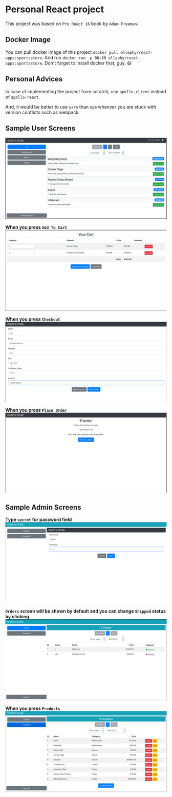 # Personal React project

This project was based on `Pro React 16` book by `Adam Freeman`.

## Docker Image

You can pull docker image of this project `docker pull ellephy/react-apps:sportsstore`.
And run `docker run -p 80:80 ellephy/react-apps:sportsstore`.
Don't forget to install docker first, guy. 😃

## Personal Advices

In case of implementing the project from scratch, use `apollo-client` instead of `apollo-react`.

And, it would be better to use `yarn` than `npm` whenver you are stuck with version conflicts such as webpack.

## Sample User Screens

![](/assets/images/User_1.png)

**When you press `Add To Cart`**
![](/assets/images/User_2.png)

**When you press `Checkout`**
![](/assets/images/User_3.png)

**When you press `Place Order`**
![](/assets/images/User_4.png)

## Sample Admin Screens

**Type `secret` for password field**
![](/assets/images/Admin_1.png)

**`Orders` screen will be shown by default and you can change `Shipped` status by clicking**
![](/assets/images/Admin_2.png)

**When you press `Products`**
![](/assets/images/Admin_3.png)
